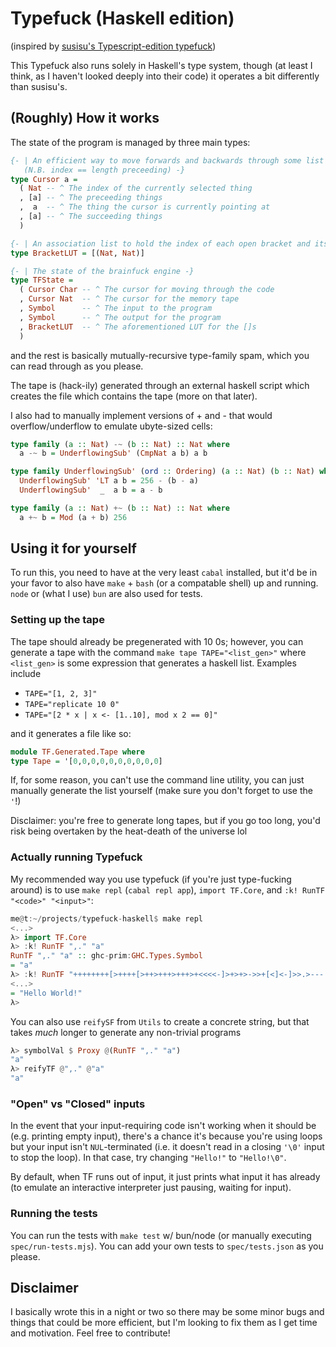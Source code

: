 # Typefuck (Haskell edition)

(inspired by [susisu's Typescript-edition typefuck](https://github.com/susisu/typefuck))

This Typefuck also runs solely in Haskell's type system, though (at least I think, as I haven't 
looked deeply into their code) it operates a bit differently than susisu's.

## (Roughly) How it works

The state of the program is managed by three main types:

```hs
{- | An efficient way to move forwards and backwards through some list
   (N.B. index == length preceeding) -}
type Cursor a = 
  ( Nat -- ^ The index of the currently selected thing
  , [a] -- ^ The preceeding things
  ,  a  -- ^ The thing the cursor is currently pointing at
  , [a] -- ^ The succeeding things
  )

{- | An association list to hold the index of each open bracket and its closing counterpart -}
type BracketLUT = [(Nat, Nat)]

{- | The state of the brainfuck engine -}
type TFState = 
  ( Cursor Char -- ^ The cursor for moving through the code
  , Cursor Nat  -- ^ The cursor for the memory tape
  , Symbol      -- ^ The input to the program
  , Symbol      -- ^ The output for the program
  , BracketLUT  -- ^ The aforementioned LUT for the []s
  )
```

and the rest is basically mutually-recursive type-family spam, which you can read
through as you please.

The tape is (hack-ily) generated through an external haskell script which creates
the file which contains the tape (more on that later).

I also had to manually implement versions of + and - that would overflow/underflow
to emulate ubyte-sized cells:

```hs
type family (a :: Nat) -~ (b :: Nat) :: Nat where
  a -~ b = UnderflowingSub' (CmpNat a b) a b

type family UnderflowingSub' (ord :: Ordering) (a :: Nat) (b :: Nat) where
  UnderflowingSub' 'LT a b = 256 - (b - a)
  UnderflowingSub'  _  a b = a - b

type family (a :: Nat) +~ (b :: Nat) :: Nat where
  a +~ b = Mod (a + b) 256
```

## Using it for yourself

To run this, you need to have at the very least `cabal` installed, but it'd be in your
favor to also have `make` + `bash` (or a compatable shell) up and running. `node` or 
(what I use) `bun` are also used for tests.

### Setting up the tape

The tape should already be pregenerated with 10 0s; however, you can generate
a tape with the command `make tape TAPE="<list_gen>"` where `<list_gen>` is some
expression that generates a haskell list. Examples include
  - `TAPE="[1, 2, 3]"`
  - `TAPE="replicate 10 0"`
  - `TAPE="[2 * x | x <- [1..10], mod x 2 == 0]"`

and it generates a file like so:

```hs
module TF.Generated.Tape where
type Tape = '[0,0,0,0,0,0,0,0,0,0]
```

If, for some reason, you can't use the command line utility, you can just manually generate
the list yourself (make sure you don't forget to use the `'`!)

Disclaimer: you're free to generate long tapes, but if you go too long, you'd risk being overtaken
by the heat-death of the universe lol

### Actually running Typefuck

My recommended way you use typefuck (if you're just type-fucking around) is to use `make repl` (`cabal repl app`),
`import TF.Core`, and `:k! RunTF "<code>" "<input>"`:

```hs
me@t:~/projects/typefuck-haskell$ make repl
<...>
λ> import TF.Core
λ> :k! RunTF ",." "a"
RunTF ",." "a" :: ghc-prim:GHC.Types.Symbol
= "a"
λ> :k! RunTF "++++++++[>++++[>++>+++>+++>+<<<<-]>+>+>->>+[<]<-]>>.>---.+++++++..+++.>>.<-.<.+++.------.--------.>>+." ""
<...>
= "Hello World!"
λ>
```

You can also use `reifySF` from `Utils` to create a concrete string, but that takes
*much* longer to generate any non-trivial programs

```hs
λ> symbolVal $ Proxy @(RunTF ",." "a")
"a"
λ> reifyTF @",." @"a"
"a"
```

### "Open" vs "Closed" inputs

In the event that your input-requiring code isn't working when it should be (e.g. printing empty input), there's a
chance it's because you're using loops but your input isn't `NUL`-terminated (i.e. it doesn't read in a closing `'\0'`
input to stop the loop). In that case, try changing `"Hello!"` to `"Hello!\0"`.

By default, when TF runs out of input, it just prints what input it has already (to emulate an interactive interpreter
just pausing, waiting for input).

### Running the tests

You can run the tests with `make test` w/ bun/node (or manually executing `spec/run-tests.mjs`).
You can add your own tests to `spec/tests.json` as you please.

## Disclaimer

I basically wrote this in a night or two so there may be some minor bugs and things that could be more efficient,
but I'm looking to fix them as I get time and motivation. Feel free to contribute!
